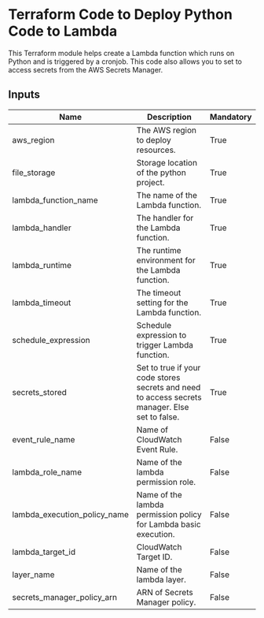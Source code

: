 # Terraform Code to Deploy Python Code to Lambda

This Terraform module helps create a Lambda function which runs on Python and is triggered by a cronjob. This code also allows you to set to access secrets from the AWS Secrets Manager.

## Inputs

|Name|Description|Mandatory|
|----|----|----|
|aws_region|The AWS region to deploy resources.|True|
|file_storage|Storage location of the python project.|True|
|lambda_function_name|The name of the Lambda function.|True|
|lambda_handler|The handler for the Lambda function.|True|
|lambda_runtime|The runtime environment for the Lambda function.|True|
|lambda_timeout|The timeout setting for the Lambda function.|True|
|schedule_expression|Schedule expression to trigger Lambda function.|True|
|secrets_stored|Set to true if your code stores secrets and need to access secrets manager. Else set to false.|True|
|event_rule_name|Name of CloudWatch Event Rule.|False|
|lambda_role_name|Name of the lambda permission role.|False|
|lambda_execution_policy_name|Name of the lambda permission policy for Lambda basic execution.|False|
|lambda_target_id|CloudWatch Target ID.|False|
|layer_name|Name of the lambda layer.|False|
|secrets_manager_policy_arn|ARN of Secrets Manager policy.|False|
